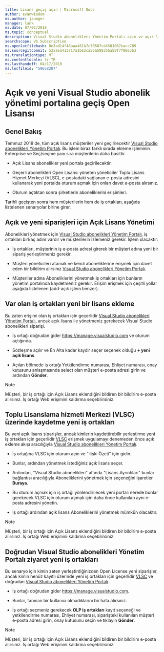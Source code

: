 ```yaml
---
title: Lisans geçiş açın | Microsoft Docs
author: evanwindom
ms.author: jaunger
manager: lank
ms.date: 07/02/2018
ms.topic: conceptual
description: Visual Studio abonelikleri Yönetim Portalı açın ve açık lisans geçiş hakkında bilgi edinin.
searchscope: VS Subscription
ms.openlocfilehash: 0e3ad14f48aaa461b7c70507cd4501067eacc789
ms.sourcegitcommit: 53aa5a413717a1b62ca56a5983b6a50f7f0663b3
ms.translationtype: MT
ms.contentlocale: tr-TR
ms.lasthandoff: 04/17/2019
ms.locfileid: "59658207"
---
```

# <a name="open-and-open-license-migration-to-the-new-visual-studio-subscriptions-administration-portal"></a>Açık ve yeni Visual Studio abonelik yönetimi portalına geçiş Open Lisansı

## <a name="overview"></a>Genel Bakış

Temmuz 2018'de, tüm açık lisans müşteriler yeni geçirilecektir [Visual Studio abonelikleri Yönetim Portalı](https://manage.visualstudio.com). Bu işlem biraz farklı sırada ekleme işleminin Enterprise ve Seç/seçme yanı sıra müşterilerin daha basittir.

- Açık Lisans abonelikler yeni portala geçirilecektir.

- Geçerli abonelikleri Open Lisansı yöneten yöneticiler Toplu Lisans Hizmet Merkezi (VLSC), e-postadaki sağlanan e-posta adresini kullanarak yeni portalda oturum açmak için onları davet e-posta alırsınız.

- Oturum açtıktan sonra şirketlerin aboneliklerini erişimleri.

Tarihli geçişten sonra hem müşterilerin hem de iş ortakları, aşağıda listelenen senaryolar birine girer.

## <a name="open-and-open-license-management-for-new-orders"></a>Açık ve yeni siparişleri için Açık Lisans Yönetimi

Abonelikleri yönetmek için [Visual Studio abonelikleri Yönetim Portalı](https://manage.visualstudio.com), iş ortakları birkaç adım vardır ve müşterilerin izlemeniz gerekir. İşlem olacaktır:

- İş ortakları, müşterinin iş e-posta adresi girerek bir müşteri adına yeni bir sipariş yerleştirmeniz gerekir.

- Müşteri yöneticileri atamak ve kendi aboneliklerine erişmek için davet eden bir bildirim alırsınız [Visual Studio abonelikleri Yönetim Portalı](https://manage.visualstudio.com).

- Müşteriler adına Aboneliklerini yönetmek iş ortakları için bunların yönetim portalında kaydetmeniz gerekir. Erişim erişmek için çeşitli yollar aşağıda listelenen (add-açık işlem benzer).

## <a name="existing-partners-adding-a-new-license"></a>Var olan iş ortakları yeni bir lisans ekleme

Bu zaten erişimi olan iş ortakları için geçerlidir [Visual Studio abonelikleri Yönetim Portalı](https://manage.visualstudio.com), ancak açık lisans ile yönetmeniz gerekecek Visual Studio abonelikleri siparişi.

- İş ortağı doğrudan gider https://manage.visualstudio.com ve oturum açtığında.

- Sözleşme açılır ve En Alta kadar kaydır seçer seçenek olduğu **+ yeni açık lisans**.

- Açılan bölmede iş ortağı Yetkilendirme numarası, Ehliyet numarası, onay kutusunu anlaşmasında select olan müşteri e-posta adresi girin ve ardından **Gönder**.

> [!NOTE]
> Müşteri, bir iş ortağı için Açık Lisans eklendiğini bildiren bir bildirim e-posta alırsınız. İş ortağı Web erişimini kaldırma seçebilirsiniz.

## <a name="new-partners-who-register-on-the-volume-licensing-service-center-vlsc"></a>Toplu Lisanslama hizmeti Merkezi (VLSC) üzerinde kaydetme yeni iş ortakları

Bu yeni açık lisans siparişler, ancak kimlerin kaydettirebilir yerleştirme yeni iş ortakları için geçerlidir [VLSC](https://www.microsoft.com/Licensing/servicecenter/default.aspx) erişmek uygulamayı denemeden önce açık ekleme akışı aracılığıyla [Visual Studio abonelikleri Yönetim Portalı](https://manage.visualstudio.com).

- İş ortağına VLSC için oturum açın ve "ilişki Özeti" için gidin.

- Bunlar, ardından yönetmek istediğiniz açık lisans seçer.

- Ardından, "Visual Studio abonelikleri" altında "Lisans Ayrıntıları" bunlar bağlantısı aracılığıyla Aboneliklerini yönetmek için seçeneğini işaretler **Buraya**.

- Bu oturum açmak için iş ortağı yönlendirilecek yeni portalı nerede bunlar gerekecek VLSC için oturum açmak için daha önce kullanılan aynı e-posta adresini yönetin.

- İş ortağı ardından açık lisans Aboneliklerini yönetmek mümkün olacaktır.

> [!NOTE]
> Müşteri, bir iş ortağı için Açık Lisans eklendiğini bildiren bir bildirim e-posta alırsınız. İş ortağı Web erişimini kaldırma seçebilirsiniz.

## <a name="new-partners-visiting-the-visual-studio-subscriptions-administration-portal--directly"></a>Doğrudan Visual Studio abonelikleri Yönetim Portalı ziyaret yeni iş ortakları

Bu senaryo için kimin zaten yerleştirdiğinizden Open License yeni siparişler, ancak kimin henüz kayıtlı üzerinde yeni iş ortakları için geçerlidir [VLSC](https://www.microsoft.com/Licensing/servicecenter/default.aspx) ve doğrudan [Visual Studio abonelikleri Yönetim Portalı](https://manage.visualstudio.com) .

- İş ortağı doğrudan gider https://manage.visualstudio.com.

- Bunlar, tanınan bir kullanıcı olmadıklarını bir hata alırsınız.

- İş ortağı seçmeniz gerekecek **OLP iş ortakları** kayıt seçeneği ve yetkilendirme numarası, Ehliyet numarası, siparişteki kullanılan müşteri e-posta adresi girin, onay kutusunu seçin ve tıklayın **Gönder**.

> [!NOTE]
> Müşteri, bir iş ortağı için Açık Lisans eklendiğini bildiren bir bildirim e-posta alırsınız. İş ortağı Web erişimini kaldırma seçebilirsiniz.